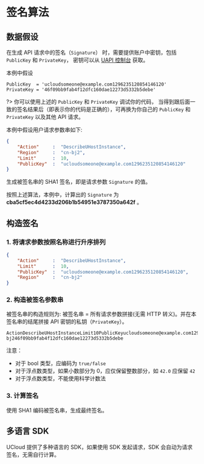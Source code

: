 # 签名算法

## 数据假设

在生成 API 请求中的签名（`Signature`） 时，需要提供账户中密钥，包括 `PublicKey` 和 `PrivateKey`，
密钥可以从 [UAPI 控制台](https://console.ucloud.cn/uapi/apikey) 获取。

本例中假设

```
PublicKey  = 'ucloudsomeone@example.com1296235120854146120'
PrivateKey = '46f09bb9fab4f12dfc160dae12273d5332b5debe'
```

?> 你可以使用上述的 `PublicKey` 和 `PrivateKey` 调试你的代码， 当得到跟后面一致的签名结果后（即表示你的代码是正确的），可再换为你自己的 `PublicKey` 和 `PrivateKey` 以及其他 API 请求。

本例中假设用户请求参数串如下:

```json
{
    "Action"     :  "DescribeUHostInstance",
    "Region"     :  "cn-bj2",
    "Limit"      :  10,
    "PublicKey"  :  "ucloudsomeone@example.com1296235120854146120"
}
```

生成被签名串的 SHA1 签名，即是请求参数 `Signature` 的值。

按照上述算法，本例中，计算出的 `Signature` 为 **cba5cf5ec4d4233d206b1b54951e3787350a642f** 。

## 构造签名

### 1. 将请求参数按照名称进行升序排列

```json
{
    "Action"     :  "DescribeUHostInstance",
    "Limit"      :  10,
    "PublicKey"  :  "ucloudsomeone@example.com1296235120854146120",
    "Region"     :  "cn-bj2"
}
```

### 2. 构造被签名参数串

被签名串的构造规则为: 被签名串 = 所有请求参数拼接(无需 HTTP 转义)。并在本签名串的结尾拼接 API 密钥的私钥（`PrivateKey`）。

```
ActionDescribeUHostInstanceLimit10PublicKeyucloudsomeone@example.com1296235120854146120Regioncn-bj246f09bb9fab4f12dfc160dae12273d5332b5debe
```

注意：

- 对于 bool 类型，应编码为 `true/false`
- 对于浮点数类型，如果小数部分为 0，应仅保留整数部分，如 `42.0` 应保留 `42`
- 对于浮点数类型，不能使用科学计数法

### 3. 计算签名

使用 SHA1 编码被签名串，生成最终签名。

## 多语言 SDK

UCloud 提供了多种语言的 SDK，如果使用 SDK 发起请求，SDK 会自动为请求签名，无需自行计算。
